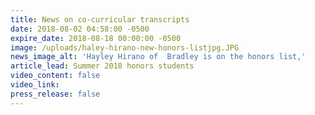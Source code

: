 ```yaml
---
title: News on co-curricular transcripts
date: 2018-08-02 04:58:00 -0500
expire_date: 2018-08-18 00:00:00 -0500
image: /uploads/haley-hirano-new-honors-listjpg.JPG
news_image_alt: 'Hayley Hirano of  Bradley is on the honors list,'
article_lead: Summer 2018 honors students
video_content: false
video_link:
press_release: false
---
```

